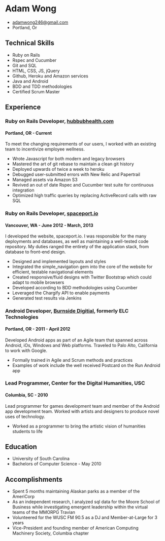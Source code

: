 # Adam Wong
* adamwong246@gmail.com
* Portland, Or

## Technical Skills

* Ruby on Rails
* Rspec and Cucumber
* Git and SQL
* HTML, CSS, JS, jQuery
* Github, Heroku and Amazon services
* Java and Android
* BDD and TDD methodologies
* Certified Scrum Master

## Experience

### Ruby on Rails Developer, [hubbubhealth.com](https://www.hubbubhealth.com/)

#### Portland, OR - Current

To meet the changing requirements of our users, I worked with an existing team to incentivize employee wellness.

* Wrote Javascript for both modern and legacy browsers
* Mastered the art of git rebase to maintain a clean git history
* Deployed upwards of twice a week to heroku
* Debugged user-submitted errors with New Relic and Papertrail
* Managed assets via Amazon S3
* Revived an out of date Rspec and Cucumber test suite for continuous integration
* Optimized high traffic queries by replacing ActiveRecord calls with raw SQL

### Ruby on Rails Developer, [spaceport.io](http://spaceport.io/)

#### Vancouver, WA - June 2012 - March, 2013

I developed the website, spaceport.io.  I was responsible for the many deployments and databases, as well as maintaining a well-tested code repository. My duties ranged the entirety of the application stack, from database to front-end design. 

* Designed and implemented layouts and styles
* Integrated the simple_navigation gem into the core of the website for efficient, testable navigational elements
* Created responsive/fluid designs with Twitter Bootstrap which could adapt to mobile browsers
* Developed according to BDD methodologies using Cucumber
* Leveraged the Chargify API to enable payments
* Generated test results via Jenkins

### Android Developer, [Burnside Digitial](http://www.burnsidedigital.com), formerly ELC Technologies 

#### Portland, OR - 2011 - April 2012

Developed Android apps  as part of an Agile team that spanned across Android, iOs, Windows and Web platforms. Traveled to Palo Alto, California to work with Google. 

* Formally trained in Agile and Scrum methods and practices
* Examples of work include the well received Postcard on the Run Android app

### Lead Programmer, Center for the Digital Humanities, USC 

#### Columbia, SC - 2010

Lead programmer for games development team and member of the Android app development team.‭ Worked with artists and designers to produce novel uses of technology.

* Worked as a programmer to bring the artistic vision of humanities students to life

## Education

* University of South Carolina 
* Bachelors of Computer Science - May 2010
                                                                                                                   
## Accomplishments

* Spent 5 months maintaining Alaskan parks as a member of the AmeriCorp 
* As an independent research, I analyzed sql data for the Moore School of Business while investigating emergent leadership within the virtual teams of the  MMORPG Travian
* Volunteered for the WUSC FM 90.5 as a DJ and Member-at-Large for 3 years
* Vice-President and founding member of American Computing Machinery Society, Columbia chapter